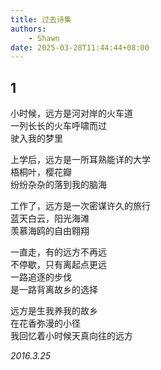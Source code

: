 ```yaml
---
title: 过去诗集
authors:
    - Shawn
date: 2025-03-28T11:44:44+08:00
---
```


## 1

小时候，远方是河对岸的火车道  
一列长长的火车呼啸而过  
驶入我的梦里  

上学后，远方是一所耳熟能详的大学  
梧桐叶，樱花瓣  
纷纷杂杂的落到我的脑海  

工作了，远方是一次密谋许久的旅行  
蓝天白云，阳光海滩  
羡慕海鸥的自由翱翔  

一直走，有的远方不再远  
不停歇，只有离起点更远  
一路追逐的步伐  
是一路背离故乡的选择  

远方是生我养我的故乡  
在花香弥漫的小径  
我回忆着小时候天真向往的远方  

*2016.3.25*

